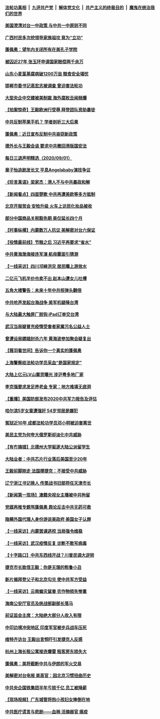 

####  [法轮功真相](../../../../basic/blob/master/README.md?t=09021831) &nbsp;|&nbsp; [九评共产党](../../../../9ping.md/blob/master/README.md?t=09021831) &nbsp;|&nbsp; [解体党文化](../../../../jtdwh.md/blob/master/README.md?t=09021831)  &nbsp;|&nbsp; [共产主义的终极目的](../../../../gczydzjmd.md/blob/master/README.md?t=09021831) &nbsp;|&nbsp; [魔鬼在统治我们的世界](../../../../mgztzwmdsj.md/blob/master/README.md?t=09021831) 

#### [美国澄清对台一中政策 与中共一中原则不同](../pages/nsc413/n12374761.md?t=09021831) 

#### [广西村民多次挖领导家族祖坟 竟为“立功”](../pages/nsc413/n12374788.md?t=09021831) 

#### [蓬佩奥：望年内关闭所有在美孔子学院](../pages/nsc413/n12374234.md?t=09021831) 

#### [被囚近27年 张玉环申请国家赔偿两千余万](../pages/nsc413/n12374612.md?t=09021831) 

#### [山东小麦茎基腐病破1200万亩 粮食安全堪忧](../pages/nsc413/n12374530.md?t=09021831) 

#### [邯郸市委书记高宏志被调查 曾迫害法轮功](../pages/nsc413/n12374306.md?t=09021831) 


#### [大型央企中交建被美制裁 海外腐败丑闻频爆](../pages/nsc413/n12370781.md?t=09021831) 

#### [【拍案惊奇】王毅欧洲行受辱 拜登团队资助暴徒](../pages/nsc413/n12374481.md?t=09021831) 

#### [中共反制苹果手机？ 学者剖析三大后果](../pages/nsc413/n12374341.md?t=09021831) 

#### [蓬佩奥：近日宣布反制中共盗窃新政策](../pages/nsc413/n12374116.md?t=09021831) 

#### [德外长与王毅会谈 要求中共撤回港版国安法](../pages/nsc413/n12374213.md?t=09021831) 

#### [每日三退声明精选（2020/09/01）](../pages/nsc413/n12374271.md?t=09021831) 

#### [章子怡追剧发长文 平息Angelababy演技争议](../pages/nsc413/n12373905.md?t=09021831) 

#### [《珍言真语》梁家杰：港人不与中共暴政和解](../pages/nsc413/n12374025.md?t=09021831) 

#### [【新闻看点】四面楚歌 中共再遭美欧等多方抵制](../pages/nsc413/n12373758.md?t=09021831) 

#### [北京开服贸会 安检升级 火车上访民化妆品被收](../pages/nsc413/n12372794.md?t=09021831) 

#### [部分中国商品关税豁免期 美仅延长四个月](../pages/nsc413/n12373949.md?t=09021831) 

#### [【时事纵横】内蒙数万人抗议 美解密对台六保证](../pages/nsc413/n12373348.md?t=09021831) 

#### [【役情最前线】节粮之后 习近平再要求“省水”](../pages/nsc413/n12373879.md?t=09021831) 

#### [中共黄海渤海接连军演 航母露面引猜测](../pages/nsc413/n12373539.md?t=09021831) 

#### [【一线采访】四川邛崃洪灾 居民曝上游放水](../pages/nsc413/n12373810.md?t=09021831) 

#### [二亿元飞机半价也卖不出 赵本山遭女儿吐槽](../pages/nsc413/n12373697.md?t=09021831) 

#### [五角大楼警告：未来十年中共核弹头翻倍](../pages/nsc413/n12373741.md?t=09021831) 

#### [中共呛声发起台海战争 美军机疑降台湾](../pages/nsc413/n12373757.md?t=09021831) 

#### [与大陆最大触屏厂脱钩 iPad订单交台湾](../pages/nsc413/n12373713.md?t=09021831) 

#### [武汉当局疑冒充疫情受害者家属污名公益人士](../pages/nsc413/n12373735.md?t=09021831) 

#### [曾遭设局嫖娼封杀六年 黄海波参加聚会疑复出](../pages/nsc413/n12373556.md?t=09021831) 

#### [【薇羽看世间】告诉你一个真实的蓬佩奥](../pages/nsc413/n12373628.md?t=09021831) 

#### [上海警察给法轮功学员采血“是国家规定”](../pages/nsc413/n12371027.md?t=09021831) 

#### [大陆上亿元LV山寨货曝光 涉沪粤多地厂家](../pages/nsc413/n12373552.md?t=09021831) 

#### [李克强要求发足养老金 专家：地方难填无底洞](../pages/nsc413/n12373361.md?t=09021831) 

#### [【重播】美国防部发布2020中共军力报告及评估](../pages/nsc413/n12373376.md?t=09021831) 

#### [哈尔滨5岁女童遭强奸 54岁邻居是嫌犯](../pages/nsc413/n12373382.md?t=09021831) 

#### [冤狱近10年 成都法轮功学员邓小明被迫害离世](../pages/nsc413/n12372522.md?t=09021831) 

#### [美民主党为何夸大俄罗斯却淡化中共威胁](../pages/nsc413/n12373402.md?t=09021831) 

#### [【有冇搞错】北德州大学驱逐大陆公派留学生](../pages/nsc413/n12373380.md?t=09021831) 

#### [大陆业者：中共芯片行业落后美国至少20年](../pages/nsc413/n12373117.md?t=09021831) 

#### [王毅前脚刚走 法国撑捷克：不接受中共威胁](../pages/nsc413/n12373466.md?t=09021831) 

#### [辽宁浙江书记换人 传栗战书旧部将任天津市长](../pages/nsc413/n12373103.md?t=09021831) 

#### [【新闻第一现场】澳籍央视女主播被中共拘留](../pages/nsc413/n12373014.md?t=09021831) 

#### [党媒再推专题骂蓬佩奥 舆论反击中共无药可救](../pages/nsc413/n12372657.md?t=09021831) 

#### [隐瞒外国代理人身份游说美政府 美国女子认罪](../pages/nsc413/n12372768.md?t=09021831) 

#### [【一线采访】内蒙罢课逃校 当局强令维稳](../pages/nsc413/n12373233.md?t=09021831) 

#### [【一线采访】武汉疫情反复 诊断不敢写病毒](../pages/nsc413/n12372669.md?t=09021831) 

#### [【十字路口】中共东西线开战？川普民调大逆转](../pages/nsc413/n12371508.md?t=09021831) 

#### [捷克市长致信王毅：你是无理的粗鲁小丑](../pages/nsc413/n12372846.md?t=09021831) 

#### [新片揭拜登父子和北京勾兑 使中共军方受益](../pages/nsc413/n12373021.md?t=09021831) 

#### [【一线采访】云南蝗灾鼠害 农作物损失惨重](../pages/nsc413/n12372500.md?t=09021831) 

#### [海南公安厅官员及统战部副部长落马](../pages/nsc413/n12372592.md?t=09021831) 

#### [前证监会主席：大陆绝大部分人收入有限](../pages/nsc413/n12372450.md?t=09021831) 


#### [中印边境冲突地区 印度军官被步兵战车压死](../pages/nsc413/n12372566.md?t=09021831) 

#### [维特齐访台 王毅出言恫吓引发捷克人反感](../pages/nsc413/n12372374.md?t=09021831) 

#### [杭州上海长租公寓接连爆雷 租客房东损失大](../pages/nsc413/n12372410.md?t=09021831) 

#### [蓬佩奥：美将截断中共与伊朗的军火交易](../pages/nsc413/n12372436.md?t=09021831) 

#### [美解密对台电报 美高官：因北京习惯扭曲历史](../pages/nsc413/n12372321.md?t=09021831) 

#### [中共央企国铁集团半年亏损千亿 员工被降薪](../pages/nsc413/n12371914.md?t=09021831) 

#### [【现场视频】广东城管将抱小孩妇女摔倒在地](../pages/nsc413/n12372163.md?t=09021831) 

#### [中共医疗谎言与悲剧——血祸 活摘器官 瘟疫](../pages/nsc413/n12372103.md?t=09021831) 

